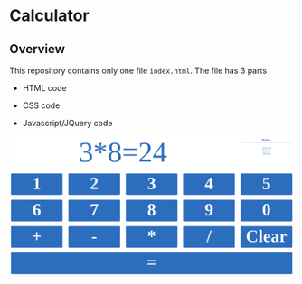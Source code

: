 # Calculator

## Overview

This repository contains only one file `index.html`. The file has 3 parts

- HTML code

- CSS code

- Javascript/JQuery code

![calculator.png](calculator.png)
